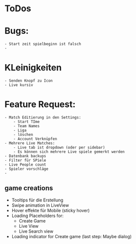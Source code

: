 # ToDos

# Bugs:
    - Start zeit spielbeginn ist falsch
    - 

# KLeinigkeiten
    - Senden Knopf zu Icon
    - Live kursiv


# Feature Request:
    - Match Editierung in den Settings:
        - Start TIme
        - Team Names
        - Liga
        - löschen
        - Account Verknüpfen
    - Mehrere Live Matches:
        - Live tab ist dropdown (oder per sidebar)
        - Es können sich mehrere Live spiele gemerkt werden
    - Datenbank backups
    - Filter für SPiele
    - Live People count
    - Spieler vorschläge
    - 


## game creations

- Tooltips für die Erstellung
- Swipe animation in LiveView
- Hover effekte für Mobile (sticky hover)
- Loading Placeholders for:
    - Create Game
    - Live View
    - Live Search view
- Loading indicator for Create game (last step: Maybe dialog)